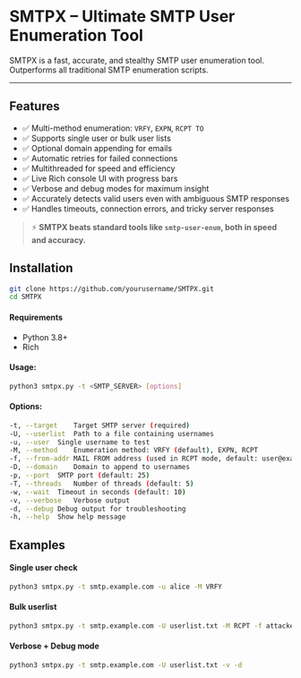 # SMTPX – Ultimate SMTP User Enumeration Tool
SMTPX is a fast, accurate, and stealthy SMTP user enumeration tool. Outperforms all traditional SMTP enumeration scripts.

---

## Features

- ✅ Multi-method enumeration: `VRFY`, `EXPN`, `RCPT TO`
- ✅ Supports single user or bulk user lists
- ✅ Optional domain appending for emails
- ✅ Automatic retries for failed connections
- ✅ Multithreaded for speed and efficiency
- ✅ Live Rich console UI with progress bars
- ✅ Verbose and debug modes for maximum insight
- ✅ Accurately detects valid users even with ambiguous SMTP responses
- ✅ Handles timeouts, connection errors, and tricky server responses

> ⚡ **SMTPX beats standard tools like `smtp-user-enum`, both in speed and accuracy.**


## Installation

```bash
git clone https://github.com/yourusername/SMTPX.git
cd SMTPX
```

#### Requirements
- Python 3.8+
- Rich

#### Usage:
```bash
python3 smtpx.py -t <SMTP_SERVER> [options]
```

#### Options:
```bash
-t, --target	Target SMTP server (required)
-U, --userlist	Path to a file containing usernames
-u, --user	Single username to test
-M, --method	Enumeration method: VRFY (default), EXPN, RCPT
-f, --from-addr	MAIL FROM address (used in RCPT mode, default: user@example.com)
-D, --domain	Domain to append to usernames
-p, --port	SMTP port (default: 25)
-T, --threads	Number of threads (default: 5)
-w, --wait	Timeout in seconds (default: 10)
-v, --verbose	Verbose output
-d, --debug	Debug output for troubleshooting
-h, --help	Show help message
```

## Examples

#### Single user check
```bash
python3 smtpx.py -t smtp.example.com -u alice -M VRFY
```

#### Bulk userlist
```bash
python3 smtpx.py -t smtp.example.com -U userlist.txt -M RCPT -f attacker@example.com -D example.com -T 10
```

#### Verbose + Debug mode
```bash
python3 smtpx.py -t smtp.example.com -U userlist.txt -v -d
```
